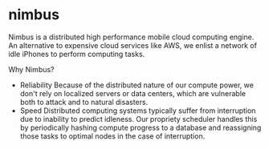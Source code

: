# nimbus
Nimbus is a distributed high performance mobile cloud computing engine.
An alternative to expensive cloud services like AWS, we enlist a network of idle iPhones to perform computing tasks.

Why Nimbus?
- Reliability
	Because of the distributed nature of our compute power, we don't rely on localized servers or data centers, which are vulnerable both to attack and to natural disasters.
- Speed
	Distributed computing systems typically suffer from interruption due to inability to predict idleness. Our propriety scheduler handles this by periodically hashing compute progress to a database and reassigning those tasks to optimal nodes in the case of interruption.
